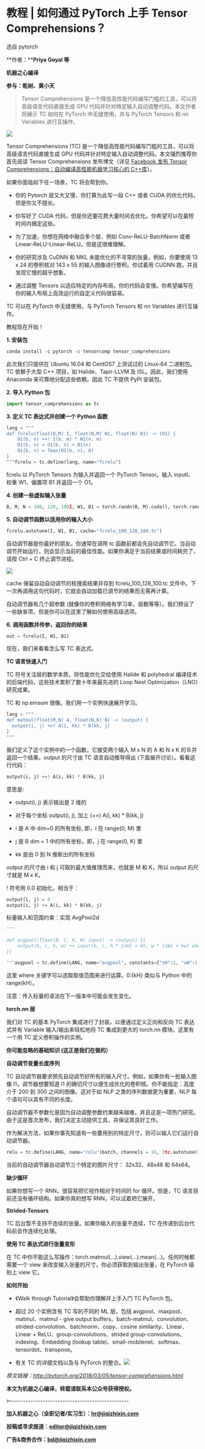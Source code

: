 # 教程 | 如何通过 PyTorch 上手 Tensor Comprehensions？

选自 pytorch

**作者：****Priya Goyal 等**

**机器之心编译**

**参与：乾树、黄小天**

> Tensor Comprehensions 是一个降低高性能代码编写门槛的工具，可以将高级语言代码直接生成 GPU 代码并针对特定输入自动调整代码。本文作者将展示 TC 如何在 PyTorch 中无缝使用，并与 PyTorch Tensors 和 nn Variables 进行互操作。

![](img/cc3258c4a5d6e53f16a64e46d50ac6fe-fs8.png)

Tensor Comprehensions (TC) 是一个降低高性能代码编写门槛的工具，可以将高级语言代码直接生成 GPU 代码并针对特定输入自动调整代码。本文强烈推荐你首先阅读 Tensor Comprehensions 发布博文（详见 [Facebook 发布 Tensor Comprehensions：自动编译高性能机器学习核心的 C++库](http://mp.weixin.qq.com/s?__biz=MzA3MzI4MjgzMw==&mid=2650737949&idx=2&sn=73fba487380973257f1b171a23ecda0f&chksm=871ac963b06d4075a1264d23ca8bb18d9c43e5a45d463ba1c98fd95a75799ac7eac563f9281f&scene=21#wechat_redirect)）。

如果你面临如下任一场景，TC 将会帮到你。

*   你的 Pytorch 层又大又慢，你打算为此写一段 C++ 或者 CUDA 的优化代码，但是你又不擅长。

*   你写好了 CUDA 代码，但是你还要花费大量时间去优化。你希望可以在最短时间内搞定这些。

*   为了加速，你想在网络中融合多个层，例如 Conv-ReLU-BatchNorm 或者 Linear-ReLU-Linear-ReLU。但是这很难理解。

*   你的研究涉及 CuDNN 和 MKL 未能优化的不寻常的张量。例如，你要使用 13 x 24 的卷积核对 143 x 55 的输入图像进行卷积。你试着用 CUDNN 跑，并且发现它慢的超乎想象。

*   通过调整 Tensors 以适应特定的内存布局，你的代码会变慢。你希望编写在你的输入布局上高效运行的自定义代码很容易。

TC 可以在 PyTorch 中无缝使用，与 PyTorch Tensors 和 nn Variables 进行互操作。

教程现在开始！

**1\. 安装包**

```py
conda install -c pytorch -c tensorcomp tensor_comprehensions
```

此次我们只提供在 Ubuntu 16.04 和 CentOS7 上测试过的 Linux-64 二进制包。TC 依赖于大型 C++ 项目，如 Halide、Tapir-LLVM 及 ISL。因此，我们使用 Anaconda 来可靠地分配这些依赖。因此 TC 不提供 PyPI 安装包。

**2\. 导入 Python 包**

```py
import tensor_comprehensions as tc 
```

**3\. 定义 TC 表达式并创建一个 Python 函数**

```py
lang = """
def fcrelu(float(B,M) I, float(N,M) W1, float(N) B1) -> (O1) {
    O1(b, n) +=! I(b, m) * W1(n, m)
    O1(b, n) = O1(b, n) + B1(n)
    O1(b, n) = fmax(O1(b, n), 0)
}
"""fcrelu = tc.define(lang, name="fcrelu")
```

fcrelu 以 PyTorch Tensors 为输入并返回一个 PyTorch Tensor。输入 inputI、权重 W1、偏置项 B1 并返回一个 O1。

**4\. 创建一些虚拟输入张量**

```py
B, M, N = 100, 128, 100I, W1, B1 = torch.randn(B, M).cuda(), torch.randn(N, M).cuda(), torch.randn(N).cuda() 
```

**5\. 自动调节函数以适用你的输入大小**

```py
fcrelu.autotune(I, W1, B1, cache="fcrelu_100_128_100.tc")
```

自动调节器是你最好的朋友。你通常在调用 tc 函数前都会先自动调节它。当自动调节开始运行，则会显示当前的最佳性能。如果你满足于当前结果或时间耗完了，请按 Ctrl + C 终止调节进程。

![](img/2389fe1c1ea6a1525d9600b3871016cc-fs8.png)

cache 保留自动自动调节的核搜索结果并存到 fcrelu_100_128_100.tc 文件中。下一次再调用这句代码时，它就会自动加载已调节的结果而无需再计算。

自动调节器有几个超参数 (就像你的卷积网络有学习率，层数等等）。我们预设了一些缺省项，但是你可以在这里了解如何使用高级选项。

**6\. 调用函数并传参，返回你的结果**

```py
out = fcrelu(I, W1, B1)
```

现在，我们来看看怎么写 TC 表达式。

**TC 语言快速入门**

TC 符号关注层的数学本质，将性能优化交给使用 Halide 和 polyhedral 编译技术的后端代码，这些技术累积了数十年来最先进的 Loop Nest Optimization（LNO）研究成果。

TC 和 np.einsum 很像。我们用一个实例快速展开学习。

```py
lang = """
def matmul(float(M,N) A, float(N,K) B) -> (output) {
  output(i, j) +=! A(i, kk) * B(kk, j)
}
"""
```

我们定义了这个实例中的一个函数，它接受两个输入 M x N 的 A 和 N x K 的Ｂ并返回一个结果。output 的尺寸由 TC 语言自动推导得出 (下面展开讨论）。看看这行代码：

```py
output(i, j) +=! A(i, kk) * B(kk, j)
```

意思是:

*   output(i, j) 表示输出是 2 维的

*   对于每个坐标 output(i, j), 加上 (+=) A(i, kk) * B(kk, j)

*   i 是 A 中 dim=0 的所有坐标, 即，i 在 range(0, M) 里

*   j 是 B dim = 1 中的所有坐标，即，j 在 range(0, K) 里

*   kk 是由 0 到 N 推断出的所有坐标

output 的尺寸由 i 和 j 可取的最大值推理而来，也就是 M 和 K，所以 output 的尺寸就是 M x K。

! 符号用 0.0 初始化，相当于：

```py
output(i, j) = 0
output(i, j) += A(i, kk) * B(kk, j)
```

标量输入和范围约束：实现 AvgPool2d

```py
"""

def avgpool(float(B, C, H, W) input) -> (output) {{
    output(b, c, h, w) += input(b, c, h * {sH} + kh, w * {sW} + kw) where kh in 0:{kH}, kw in 0:{kW}
}}

"""avgpool = tc.define(LANG, name="avgpool", constants={"sH":1, "sW":1, "kH":2, "kW":2})
```

这里 where 关键字可以选取取值范围来进行运算。0:{kH} 类似与 Python 中的 range(kH）。

注意：传入标量的语法在下一版本中可能会发生变化。

**torch.nn 层**

我们对 TC 的基本 PyTorch 集成进行了封装，以便通过定义正向和反向 TC 表达式并有 Variable 输入/输出来轻松地将 TC 集成到更大的 torch.nn 模块。这里有一个用 TC 定义卷积操作的实例。

**你可能忽略的基础知识 (这正是我们在做的）**

**自动调节变量长度序列**

TC 自动调节器要求预先自动调节好所有的输入尺寸。例如，如果你有一批输入图像 I1，调节器想要知道 I1 的确切尺寸以便生成优化的卷积核。你不能指定：高度介于 200 到 300 之间的图像。这对于如 NLP 之类的序列数据更为重要，NLP 每个语句可以具有不同的长度。

自动调节器不参数化是因为自动调整参数约束越来越难，并且这是一项热门研究。由于这是首次发布，我们决定主动提供工具，并保证其良好工作。

作为解决方法，如果你事先知道有一些要用到的特定尺寸，则可以输入它们运行自动调节器。

```py
relu = tc.define(LANG, name="relu")batch, channels = 16, 3tc.autotune((batch, channels, 32, 32)) # image of size 32 x 32tc.autotune((batch, channels, 48, 48)) # image of size 48 x 48tc.autotune((batch, channels, 64, 64)) # image of size 64 x 64
```

当前的自动调节器自动调节三个特定的图片尺寸： 32x32、48x48 和 64x64。

**缺少循环**

如果你想写一个 RNN，很容易把它视作相对于时间的 for 循环。但是，TC 语言目前还没有循环结构。如果你真的想写 RNN，可以试着把它展开。

**Strided-Tensors**

TC 后台暂不支持不连续的张量。如果你输入的张量不连续，TC 在传递到后台代码前会作连续化处理。

**使用 TC 表达式进行张量变形**

在 TC 中你不能这么写操作：torch.matmul(...).view(...).mean(...)。任何时候都需要一个 view 来改变输入张量的尺寸，你必须获取到输出张量，在 PyTorch 级别上 view 它。

**如何开始**

*   《Walk through Tutorial》会帮助你理解并上手入门 TC PyTorch 包。

*   超过 20 个实例含有 TC 写的不同的 ML 层，包括 avgpool、maxpool、matmul、matmul - give output buffers、batch-matmul、convolution、strided-convolution、batchnorm、copy、cosine similarity、Linear、Linear + ReLU、group-convolutions、strided group-convolutions、indexing、Embedding (lookup table)、small-mobilenet、softmax、tensordot、transpose。

*   有关 TC 的详细文档以及与 PyTorch 的整合。![](img/bdb47b22ad71d1131b586903516d7de5-fs8.png)

*原文链接：http://pytorch.org/2018/03/05/tensor-comprehensions.html*

****本文为机器之心编译，**转载请联系本公众号获得授权****。**

✄------------------------------------------------

**加入机器之心（全职记者/实习生）：hr@jiqizhixin.com**

**投稿或寻求报道：editor@jiqizhixin.com**

**广告&商务合作：bd@jiqizhixin.com**